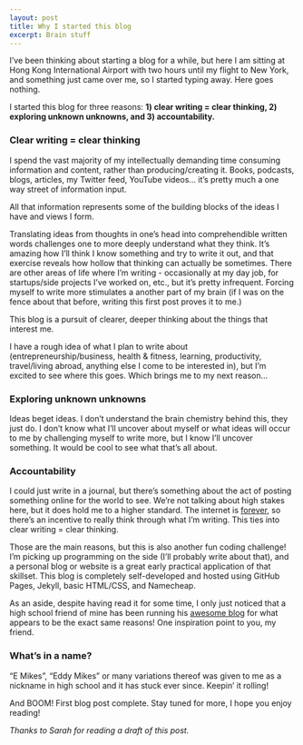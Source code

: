 ```yaml
---
layout: post
title: Why I started this blog
excerpt: Brain stuff
---
```

I’ve been thinking about starting a blog for a while, but here I am sitting at Hong Kong International Airport with two hours until my flight to New York, and something just came over me, so I started typing away. Here goes nothing.

I started this blog for three reasons: **1) clear writing = clear thinking, 2) exploring unknown unknowns, and 3) accountability.** 

### **Clear writing = clear thinking**

I spend the vast majority of my intellectually demanding time consuming information and content, rather than producing/creating it. Books, podcasts, blogs, articles, my Twitter feed, YouTube videos… it’s pretty much a one way street of information input. 

All that information represents some of the building blocks of the ideas I have and views I form.

Translating ideas from thoughts in one’s head into comprehendible written words challenges one to more deeply understand what they think. It’s amazing how I’ll think I know something and try to write it out, and that exercise reveals how hollow that thinking can actually be sometimes. There are other areas of life where I’m writing - occasionally at my day job, for startups/side projects I’ve worked on, etc., but it’s pretty infrequent. Forcing myself to write more stimulates a another part of my brain (if I was on the fence about that before, writing this first post proves it to me.) 

This blog is a pursuit of clearer, deeper thinking about the things that interest me.

I have a rough idea of what I plan to write about (entrepreneurship/business, health & fitness, learning, productivity, travel/living abroad, anything else I come to be interested in), but I’m excited to see where this goes. Which brings me to my next reason…

### **Exploring unknown unknowns**

Ideas beget ideas. I don’t understand the brain chemistry behind this, they just do. I don’t know what I’ll uncover about myself or what ideas will occur to me by challenging myself to write more, but I know I’ll uncover something. It would be cool to see what that’s all about.

### **Accountability**

I could just write in a journal, but there’s something about the act of posting something online for the world to see. We’re not talking about high stakes here, but it does hold me to a higher standard. The internet is [forever](https://web.archive.org/), so there’s an incentive to really think through what I’m writing. This ties into clear writing = clear thinking.

Those are the main reasons, but this is also another fun coding challenge! I’m picking up programming on the side (I’ll probably write about that), and a personal blog or website is a great early practical application of that skillset. This blog is completely self-developed and hosted using GitHub Pages, Jekyll, basic HTML/CSS, and Namecheap.

As an aside, despite having read it for some time, I only just noticed that a high school friend of mine has been running his [awesome blog](https://blas.com/essays/) for what appears to be the exact same reasons! One inspiration point to you, my friend.

### **What’s in a name?**

“E Mikes”, “Eddy Mikes” or many variations thereof was given to me as a nickname in high school and it has stuck ever since. Keepin’ it rolling!

And BOOM! First blog post complete. Stay tuned for more, I hope you enjoy reading!

*Thanks to Sarah for reading a draft of this post.*